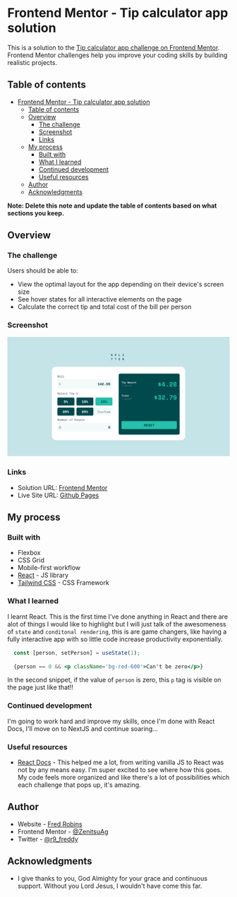 # Frontend Mentor - Tip calculator app solution

This is a solution to the [Tip calculator app challenge on Frontend Mentor](https://www.frontendmentor.io/challenges/tip-calculator-app-ugJNGbJUX). Frontend Mentor challenges help you improve your coding skills by building realistic projects.

## Table of contents

- [Frontend Mentor - Tip calculator app solution](#frontend-mentor---tip-calculator-app-solution)
  - [Table of contents](#table-of-contents)
  - [Overview](#overview)
    - [The challenge](#the-challenge)
    - [Screenshot](#screenshot)
    - [Links](#links)
  - [My process](#my-process)
    - [Built with](#built-with)
    - [What I learned](#what-i-learned)
    - [Continued development](#continued-development)
    - [Useful resources](#useful-resources)
  - [Author](#author)
  - [Acknowledgments](#acknowledgments)

**Note: Delete this note and update the table of contents based on what sections you keep.**

## Overview

### The challenge

Users should be able to:

- View the optimal layout for the app depending on their device's screen size
- See hover states for all interactive elements on the page
- Calculate the correct tip and total cost of the bill per person

### Screenshot

![](./my-work/src/assets/images/screenshot.png)

### Links

- Solution URL: [Frontend Mentor](https://www.frontendmentor.io/solutions/tip-calculator-app-main-using-react-tailwindcss-vite-dZiXkLfzQP)
- Live Site URL: [Github Pages](https://zenitsuag.github.io/tip-calculator-app-main/)

## My process

### Built with

- Flexbox
- CSS Grid
- Mobile-first workflow
- [React](https://reactjs.org/) - JS library
- [Tailwind CSS](https://tailwindcss.com/) - CSS Framework

### What I learned

I learnt React. This is the first time I've done anything in React and there are alot of things I would like to highlight but I will just talk of the awesomeness of `state` and `conditonal rendering`, this is are game changers, like having a fully interactive app with so little code increase productivity exponentially.
```jsx
  const [person, setPerson] = useState(1);
```
```jsx
  {person == 0 && <p className='bg-red-600'>Can't be zero</p>}
```
In the second snippet, if the value of `person` is zero, this `p` tag is visible on the page just like that!!

### Continued development

I'm going to work hard and improve my skills, once I'm done with React Docs, I'll move on to NextJS and continue soaring...

### Useful resources

- [React Docs](https://react.dev/) - This helped me a lot, from writing vanilla JS to React was not by any means easy. I'm super excited to see where how this goes. My code feels more organized and like there's a lot of possibilities which each challenge that pops up, it's amazing.

## Author

- Website - [Fred Robins](https://github.com/ZenitsuAg/)
- Frontend Mentor - [@ZenitsuAg](https://www.frontendmentor.io/profile/ZenitsuAg/)
- Twitter - [@r9_freddy](https://www.twitter.com/r9_freddy)

## Acknowledgments

- I give thanks to you, God Almighty for your grace and continuous support. Without you Lord Jesus, I wouldn't have come this far.